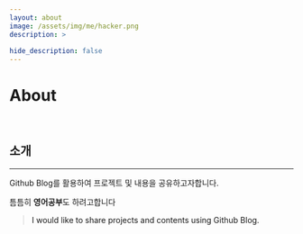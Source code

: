 ```yaml
---
layout: about
image: /assets/img/me/hacker.png
description: >
  
hide_description: false
---
```


# About

<!--author-->

<br>

## 소개
---
Github Blog를 활용하여 프로젝트 및 내용을 공유하고자합니다.

틈틈히 **영어공부**도 하려고합니다

>   <a>I would like to share projects and contents using Github Blog.</a>


<!-- <div class="me">
    <div><img src= "/assets/me/.jpg"></div>
    <div><img src= "/assets/me/.jpg"></div>
    <div><img src= "/assets/me/.jpg"></div>
    <div><img src= "/assets/me/.jpg"></div>
</div>

  <script>
    $(document).ready(function(){
      $('.me').slick({autoplay : true});
    });
  </script> -->


